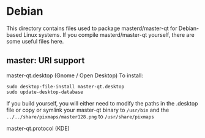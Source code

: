 
Debian
====================
This directory contains files used to package masterd/master-qt
for Debian-based Linux systems. If you compile masterd/master-qt yourself, there are some useful files here.

## master: URI support ##


master-qt.desktop  (Gnome / Open Desktop)
To install:

	sudo desktop-file-install master-qt.desktop
	sudo update-desktop-database

If you build yourself, you will either need to modify the paths in
the .desktop file or copy or symlink your master-qt binary to `/usr/bin`
and the `../../share/pixmaps/master128.png` to `/usr/share/pixmaps`

master-qt.protocol (KDE)

